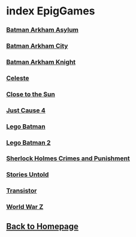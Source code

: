 # index EpigGames

### [Batman Arkham Asylum](BatmanArkhamAsylum/BatmanArkhamAsylum.md)      
### [Batman Arkham City](BatmanArkhamCity/BatmanArkhamCity.md)      
### [Batman Arkham Knight](BatmanArkhamKnight/BatmanArkhamKnight.md)      
### [Celeste](Celeste/Celeste.md)     
### [Close to the Sun](ClosetotheSun/ClosetotheSun.md)      
### [Just Cause 4](JustCause4/JustCause4.md)     
### [Lego Batman](LegoBatman/LegoBatman.md)       
### [Lego Batman 2](LegoBatman2/LegoBatman2.md)    
### [Sherlock Holmes Crimes and Punishment](SherlockHolmesCrimesandPunishment/SherlockHolmesCrimesandPunishment.md)      
### [Stories Untold](StoriesUntold/StoriesUntold.md)    
### [Transistor](Transistor/Transistor.md)    
### [World War Z](wwz/wwz.md)    


## [Back to Homepage](/)
